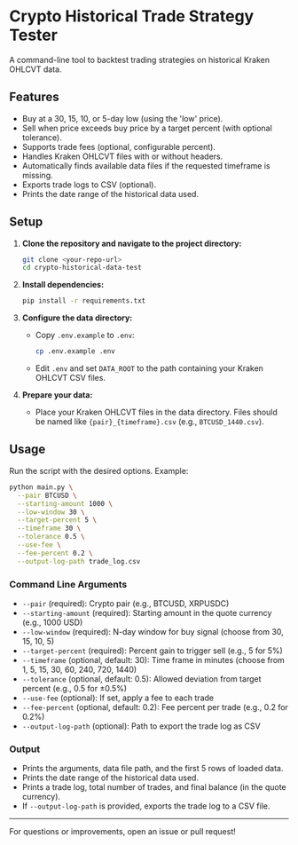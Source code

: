 # Crypto Historical Trade Strategy Tester

A command-line tool to backtest trading strategies on historical Kraken OHLCVT data.

## Features
- Buy at a 30, 15, 10, or 5-day low (using the 'low' price).
- Sell when price exceeds buy price by a target percent (with optional tolerance).
- Supports trade fees (optional, configurable percent).
- Handles Kraken OHLCVT files with or without headers.
- Automatically finds available data files if the requested timeframe is missing.
- Exports trade logs to CSV (optional).
- Prints the date range of the historical data used.

## Setup

1. **Clone the repository and navigate to the project directory:**
   ```sh
   git clone <your-repo-url>
   cd crypto-historical-data-test
   ```

2. **Install dependencies:**
   ```sh
   pip install -r requirements.txt
   ```

3. **Configure the data directory:**
   - Copy `.env.example` to `.env`:
     ```sh
     cp .env.example .env
     ```
   - Edit `.env` and set `DATA_ROOT` to the path containing your Kraken OHLCVT CSV files.

4. **Prepare your data:**
   - Place your Kraken OHLCVT files in the data directory. Files should be named like `{pair}_{timeframe}.csv` (e.g., `BTCUSD_1440.csv`).

## Usage

Run the script with the desired options. Example:

```sh
python main.py \
  --pair BTCUSD \
  --starting-amount 1000 \
  --low-window 30 \
  --target-percent 5 \
  --timeframe 30 \
  --tolerance 0.5 \
  --use-fee \
  --fee-percent 0.2 \
  --output-log-path trade_log.csv
```

### Command Line Arguments
- `--pair` (required): Crypto pair (e.g., BTCUSD, XRPUSDC)
- `--starting-amount` (required): Starting amount in the quote currency (e.g., 1000 USD)
- `--low-window` (required): N-day window for buy signal (choose from 30, 15, 10, 5)
- `--target-percent` (required): Percent gain to trigger sell (e.g., 5 for 5%)
- `--timeframe` (optional, default: 30): Time frame in minutes (choose from 1, 5, 15, 30, 60, 240, 720, 1440)
- `--tolerance` (optional, default: 0.5): Allowed deviation from target percent (e.g., 0.5 for ±0.5%)
- `--use-fee` (optional): If set, apply a fee to each trade
- `--fee-percent` (optional, default: 0.2): Fee percent per trade (e.g., 0.2 for 0.2%)
- `--output-log-path` (optional): Path to export the trade log as CSV

### Output
- Prints the arguments, data file path, and the first 5 rows of loaded data.
- Prints the date range of the historical data used.
- Prints a trade log, total number of trades, and final balance (in the quote currency).
- If `--output-log-path` is provided, exports the trade log to a CSV file.

---

For questions or improvements, open an issue or pull request! 